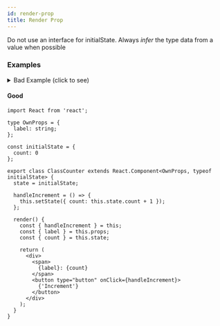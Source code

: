 ```yaml
---
id: render-prop
title: Render Prop
---
```


Do not use an interface for initialState.  Always *infer* the type data from a value when possible

### Examples

<details><summary style="cursor: pointer;">Bad Example (click to see)</summary>

#### Bad

```tsx
import React from 'react';

type OwnProps = {
  label: string;
};

type initialState = {
  count: number;
};

export class ClassCounter extends React.Component<OwnProps, initialState> {
  state = { count: 0 };

  handleIncrement = () => {
    this.setState({ count: this.state.count + 1 });
  };

  render() {
    const { handleIncrement } = this;
    const { label } = this.props;
    const { count } = this.state;

    return (
      <div>
        <span>
          {label}: {count}
        </span>
        <button type="button" onClick={handleIncrement}>
          {'Increment'}
        </button>
      </div>
    );
  }
}

```
</details>

#### Good

```tsx
import React from 'react';

type OwnProps = {
  label: string;
};

const initialState = {
  count: 0
};

export class ClassCounter extends React.Component<OwnProps, typeof initialState> {
  state = initialState;

  handleIncrement = () => {
    this.setState({ count: this.state.count + 1 });
  };

  render() {
    const { handleIncrement } = this;
    const { label } = this.props;
    const { count } = this.state;

    return (
      <div>
        <span>
          {label}: {count}
        </span>
        <button type="button" onClick={handleIncrement}>
          {'Increment'}
        </button>
      </div>
    );
  }
}
```
